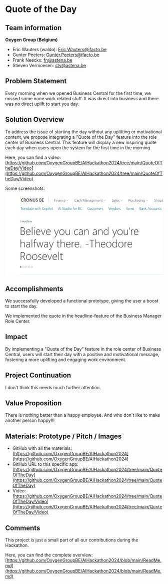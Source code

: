 # Quote of the Day

## Team information  

**Oxygen Group (Belgium)**

- Eric Wauters (waldo): Eric.Wauters@ifacto.be
- Gunter Peeters: Gunter.Peeters@ifacto.be
- Frank Neeckx: fn@astena.be
- Stieven Vermoesen: stv@astena.be

## Problem Statement
Every morning when we opened Business Central for the first time, we missed some none work related stuff.
It was direct into business and there was no direct uplift to start you day.

## Solution Overview
To address the issue of starting the day without any uplifting or motivational content, we propose integrating a "Quote of the Day" feature into the role center of Business Central. This feature will display a new inspiring quote each day when users open the system for the first time in the morning

Here, you can find a video: [https://github.com/OxygenGroupBE/AIHackathon2024/tree/main/QuoteOfTheDay/Video](https://github.com/OxygenGroupBE/AIHackathon2024/tree/main/QuoteOfTheDay/Video) 

Some screenshots:

![image-20240222233359444](../ReadMe.assets/image-20240222233359444.png)

## Accomplishments
We successfully developed a functional prototype, giving the user a boost to start the day.

We implemented the quote in the headline-feature of the Business Manager Role Center.

## Impact 
By implementing a "Quote of the Day" feature in the role center of Business Central, users will start their day with a positive and motivational message, fostering a more uplifting and engaging work environment.

## Project Continuation
I don't think this needs much further attention.  

## Value Proposition 
There is nothing better than a happy employee. And who don't like to make another person happy!!!

## Materials: Prototype / Pitch / Images 
- GitHub with all the materials: [https://github.com/OxygenGroupBE/AIHackathon2024](https://github.com/OxygenGroupBE/AIHackathon2024)
- GitHub URL to this specific app: [https://github.com/OxygenGroupBE/AIHackathon2024/tree/main/QuoteOfTheDay](https://github.com/OxygenGroupBE/AIHackathon2024/tree/main/QuoteOfTheDay)
- Video: [https://github.com/OxygenGroupBE/AIHackathon2024/tree/main/QuoteOfTheDay/Video](https://github.com/OxygenGroupBE/AIHackathon2024/tree/main/QuoteOfTheDay/Video)

## Comments
This project is just a small part of all our contributions during the Hackathon.  

Here, you can find the complete overview:  [https://github.com/OxygenGroupBE/AIHackathon2024/blob/main/ReadMe.md](https://github.com/OxygenGroupBE/AIHackathon2024/blob/main/ReadMe.md)